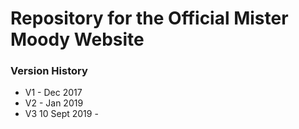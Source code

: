 
# Repository for the Official Mister Moody Website

### Version History
- V1 - Dec 2017
- V2 - Jan 2019
- V3 10 Sept 2019 - 
